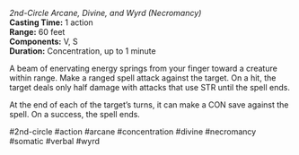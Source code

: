 *2nd-Circle Arcane, Divine, and Wyrd (Necromancy)*  
**Casting Time:** 1 action  
**Range:** 60 feet  
**Components:** V, S  
**Duration:** Concentration, up to 1 minute

A beam of enervating energy springs from your finger toward a creature within range. Make a ranged spell attack against the target. On a hit, the target deals only half damage with attacks that use STR until the spell ends.

At the end of each of the target’s turns, it can make a CON save against the spell. On a success, the spell ends.

#2nd-circle #action #arcane #concentration #divine #necromancy #somatic #verbal #wyrd
